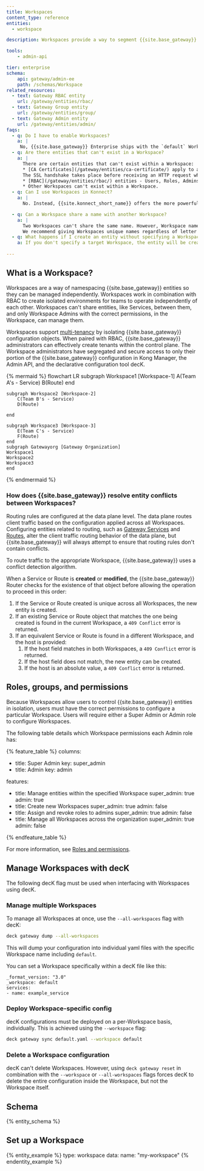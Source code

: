 ```yaml
---
title: Workspaces
content_type: reference
entities:
  - workspace

description: Workspaces provide a way to segment {{site.base_gateway}} entities. Entities in a Workspace are isolated from those in other Workspaces.

tools:
    - admin-api

tier: enterprise
schema:
    api: gateway/admin-ee
    path: /schemas/Workspace
related_resources:
  - text: Gateway RBAC entity
    url: /gateway/entities/rbac/
  - text: Gateway Group entity
    url: /gateway/entities/group/
  - text: Gateway Admin entity
    url: /gateway/entities/admin/
faqs:
  - q: Do I have to enable Workspaces? 
    a: |
     No, {{site.base_gateway}} Enterprise ships with the `default` Workspace. You can create additional Workspaces, but the default Workspace will always remain, and can't be deleted.
  - q: Are there entities that can't exist in a Workspace?
    a: |
      There are certain entities that can't exist within a Workspace:
      * [CA Certificates](/gateway/entities/ca-certificate/) apply to all Workspaces. They're used to verify the client certificates in mTLS handshakes. 
      The SSL handshake takes place before receiving an HTTP request when the Workspace is unknown.
      * [RBAC](/gateway/entities/rbac/) entities - Users, Roles, Admins, Groups - exist outside of a Workspace. However, you must assign Workspace-specific Roles for any User, Admin, or Group to access entities in a specific Workspace.
      * Other Workspaces can't exist within a Workspace.
  - q: Can I use Workspaces in Konnect?
    a: |
      No. Instead, {{site.konnect_short_name}} offers the more powerful Control Planes and Control Plane Groups to manage entities within an API ecosystem.

  - q: Can a Workspace share a name with another Workspace?
    a: |
      Two Workspaces can't share the same name. However, Workspace names are case sensitive - for example, “Payments” and “payments” are not equal and would be accepted as two different Workspaces. 
      We recommend giving Workspaces unique names regardless of letter case to prevent confusion.
  - q: What happens if I create an entity without specifying a Workspace?
    a: If you don't specify a target Workspace, the entity will be created in the `default` workspace.
  
---
```


## What is a Workspace?

Workspaces are a way of namespacing {{site.base_gateway}} entities so they can be managed independently. Workspaces work in combination with RBAC to create isolated environments for teams to operate independently of each other. Workspaces can't share entities, like Services, between them, and only Workspace Admins with the correct permissions, in the Workspace, can manage them. 

Workspaces support [multi-tenancy](/gateway/multi-tenancy/) by isolating {{site.base_gateway}} configuration objects. When paired with RBAC, {{site.base_gateway}} administrators can effectively create tenants within the control plane. The Workspace administrators have segregated and secure access to only their portion of the {{site.base_gateway}} configuration in Kong Manager, the Admin API, and the declarative configuration tool decK.

<!--vale off -->

{% mermaid %}
flowchart LR
    subgraph Workspace1 [Workspace-1]
        A(Team A's - Service)
        B(Route)
    end 

    subgraph Workspace2 [Workspace-2]
        C(Team B's - Service)
        D(Route)

    end

    subgraph Workspace3 [Workspace-3]
        E(Team C's - Service)
        F(Route)
    end
    subgraph Gatewayorg [Gateway Organization]
    Workspace1
    Workspace2
    Workspace3
    end
 
{% endmermaid %}

<!--vale on -->

### How does {{site.base_gateway}} resolve entity conflicts between Workspaces?

Routing rules are configured at the data plane level. The data plane routes client traffic based on the configuration applied across all Workspaces. Configuring entities related to routing, such as [Gateway Services](/gateway/entities/service/) and [Routes](/gateway/entities/route/), alter the client traffic routing behavior of the data plane, but {{site.base_gateway}} will always attempt to ensure that routing rules don't contain conflicts. 

To route traffic to the appropriate Workspace, {{site.base_gateway}} uses a conflict detection algorithm.

When a Service or Route is **created** or **modified**, the {{site.base_gateway}} Router checks for the existence of that object before allowing the operation to proceed in this order:

1. If the Service or Route created is unique across all Workspaces, the new entity is created. 
1. If an existing Service or Route object that matches the one being created is found in the current Workspace, a `409 Conflict` error is returned. 
2. If an equivalent Service or Route is found in a different Workspace, and the host is provided:
    1. If the host field matches in both Workspaces, a `409 Conflict` error is returned.
    1. If the host field does not match, the new entity can be created.
    1. If the host is an absolute value, a `409 Conflict` error is returned.

## Roles, groups, and permissions

Because Workspaces allow users to control {{site.base_gateway}} entities in isolation, users must have the correct permissions to configure a particular Workspace. Users will require either a Super Admin or Admin role to configure Workspaces. 

The following table details which Workspace permissions each Admin role has:
<!-- vale off -->
{% feature_table %}
columns:
  - title: Super Admin
    key: super_admin
  - title: Admin
    key: admin

features:

  - title: Manage entities within the specified Workspace
    super_admin: true
    admin: true
  - title: Create new Workspaces
    super_admin: true
    admin: false
  - title: Assign and revoke roles to admins
    super_admin: true
    admin: false
  - title: Manage all Workspaces across the organization
    super_admin: true
    admin: false

{% endfeature_table %}
<!-- vale on -->
For more information, see [Roles and permissions](/gateway/entities/rbac/).


## Manage Workspaces with decK 

The following decK flag must be used when interfacing with Workspaces using decK. 

### Manage multiple Workspaces

To manage all Workspaces at once, use the `--all-workspaces` flag with decK:

```sh
deck gateway dump --all-workspaces
```
This will dump your configuration into individual yaml files with the specific Workspace name including `default`. 

You can set a Workspace specifically within a decK file like this: 

```
_format_version: "3.0"
_workspace: default
services:
- name: example_service
```
### Deploy Workspace-specific config 

decK configurations must be deployed on a per-Workspace basis, individually. This is achieved using the `--workspace` flag: 

```sh
deck gateway sync default.yaml --workspace default
```

### Delete a Workspace configuration

decK can't delete Workspaces. However, using `deck gateway reset` in combination with the `--workspace` or `--all-workspaces` flags forces decK to delete the entire configuration inside the Workspace, but not the Workspace itself.


## Schema

{% entity_schema %}

## Set up a Workspace

{% entity_example %}
type: workspace
data:
  name: "my-workspace"
{% endentity_example %}

